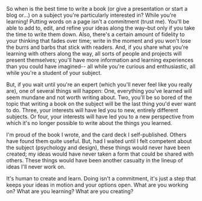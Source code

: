 

So when is the best time to write a book (or give a presentation or start a blog or…) on a subject you're
particularly interested in? While you're learning! Putting words on a page isn't a commitment (trust me).
You'll be able to add to, edit, and refine your ideas along the way–but only if you take the time to write
them down. Also, there's a certain amount of fidelity to your thinking that fades over time; write in the
moment and you won't lose the burrs and barbs that stick with readers. And, if you share what you're learning
with others along the way, all sorts of people and projects will present themselves; you'll have more
information and learning experiences than you could have imagined-- all while you're curious and enthusiastic,
all while you're a student of your subject.

But, if you wait until you're an expert (which you'll never feel like you really are), one of several things
will happen: One, everything you've learned will seem mundane and not worth writing about. Two, you'll be so
bored of the topic that writing a book on the subject will be the last thing you'd ever want to do. Three,
your interests will have led you to new, entirely different subjects. Or four, your interests will have led
you to a new perspective from which it's no longer possible to write about the things you learned.

I'm proud of the book I wrote, and the card deck I self-published. Others have found them quite useful. But,
had I waited until I felt competent about the subject (psychology and design), these things would never have
been created; my ideas would have never taken a form that could be shared with others. These things would have
been another casualty in the lineup of ideas I'll never work on.

It's human to create and learn. Doing isn't a commitment, it's just a step that keeps your ideas in motion and
your options open. What are you working on? What are you learning? What are you creating?